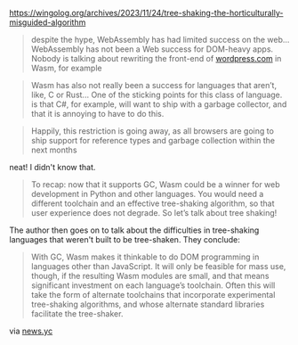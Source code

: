 https://wingolog.org/archives/2023/11/24/tree-shaking-the-horticulturally-misguided-algorithm

> despite the hype, WebAssembly has had limited success on the web... WebAssembly has not been a Web success for DOM-heavy apps. Nobody is talking about rewriting the front-end of [wordpress.com](https://wordpress.com) in Wasm, for example

> Wasm has also not really been a success for languages that aren’t, like, C or Rust... One of the sticking points for this class of language. is that C#, for example, will want to ship with a garbage collector, and that it is annoying to have to do this.

> Happily, this restriction is going away, as all browsers are going to ship support for reference types and garbage collection within the next months

neat! I didn't know that.

> To recap: now that it supports GC, Wasm could be a winner for web development in Python and other languages. You would need a different toolchain and an effective tree-shaking algorithm, so that user experience does not degrade. So let’s talk about tree shaking!

The author then goes on to talk about the difficulties in tree-shaking languages that weren't built to be tree-shaken. They conclude:

> With GC, Wasm makes it thinkable to do DOM programming in languages other than JavaScript. It will only be feasible for mass use, though, if the resulting Wasm modules are small, and that means significant investment on each language’s toolchain. Often this will take the form of alternate toolchains that incorporate experimental tree-shaking algorithms, and whose alternate standard libraries facilitate the tree-shaker.

via [news.yc](https://news.ycombinator.com/item?id=40023319)
